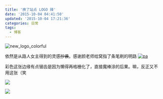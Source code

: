 ```yaml
---
title: '换了站点 LOGO 辣'
date: '2015-10-04 04:41:50'
updated: '2015-10-04 17:21:36'
categories: 日常
tags:
  - 博客
---
```



![new_logo_colorful](https://img.blessing.studio/images/2015/10/2015-10-03_14-22-59.png)

依然是从路人女主得到的灵感<del datetime="2015-10-03T12:43:08+00:00">抄袭</del>。感谢颜老师给窝指了条笔刷的明路 [![pa](https://img.blessing.studio/images/2015/10/2015-10-03_12-39-25.jpg)](https://img.blessing.studio/images/2015/10/2015-10-03_12-39-25.jpg)

彩色这张边缘有点锯齿是因为懒得再格栅化了，直接魔棒涂的后果。嘛，反正又不用这张（笑

![](https://img.prinzeugen.net/logo_scp_thin_large.png)

![](https://img.prinzeugen.net/new_logo.png)



